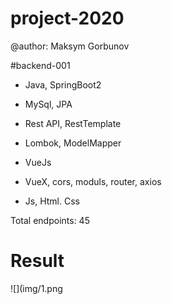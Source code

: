 # project-2020
 
@author: Maksym Gorbunov

#backend-001
* Java, SpringBoot2
* MySql, JPA
* Rest API, RestTemplate
* Lombok, ModelMapper 


* VueJs
* VueX, cors, moduls, router, axios 
* Js, Html. Css

Total endpoints: 45

# Result	
![](img/1.png
